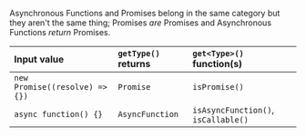 Asynchronous Functions and Promises belong in the same category but they aren't the same thing; Promises _are_ Promises and Asynchronous Functions _return_ Promises.

| Input value                    | `getType()` returns | `get<Type>()` function(s)           |
|:-------------------------------|:--------------------|:------------------------------------|
| `new Promise((resolve) => {})` | `Promise`           | `isPromise()`                       |
| `async function() {}`          | `AsyncFunction`     | `isAsyncFunction()`, `isCallable()` |